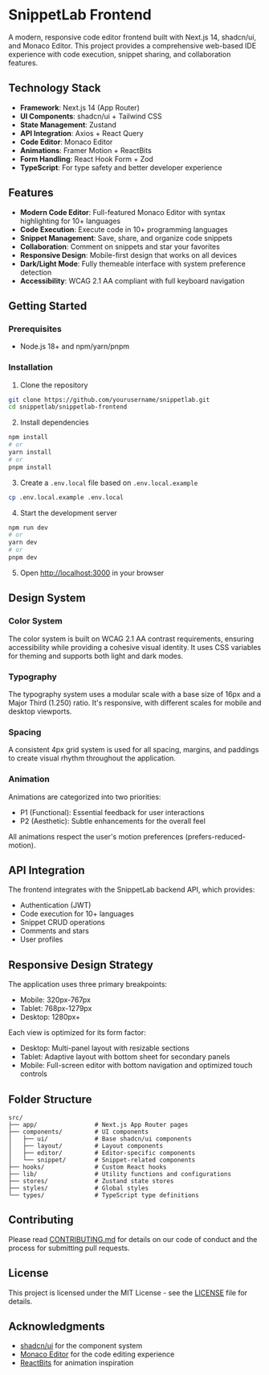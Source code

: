 # SnippetLab Frontend

A modern, responsive code editor frontend built with Next.js 14, shadcn/ui, and Monaco Editor. This project provides a comprehensive web-based IDE experience with code execution, snippet sharing, and collaboration features.

## Technology Stack

- **Framework**: Next.js 14 (App Router)
- **UI Components**: shadcn/ui + Tailwind CSS
- **State Management**: Zustand
- **API Integration**: Axios + React Query
- **Code Editor**: Monaco Editor
- **Animations**: Framer Motion + ReactBits
- **Form Handling**: React Hook Form + Zod
- **TypeScript**: For type safety and better developer experience

## Features

- **Modern Code Editor**: Full-featured Monaco Editor with syntax highlighting for 10+ languages
- **Code Execution**: Execute code in 10+ programming languages
- **Snippet Management**: Save, share, and organize code snippets
- **Collaboration**: Comment on snippets and star your favorites
- **Responsive Design**: Mobile-first design that works on all devices
- **Dark/Light Mode**: Fully themeable interface with system preference detection
- **Accessibility**: WCAG 2.1 AA compliant with full keyboard navigation

## Getting Started

### Prerequisites

- Node.js 18+ and npm/yarn/pnpm

### Installation

1. Clone the repository
```bash
git clone https://github.com/yourusername/snippetlab.git
cd snippetlab/snippetlab-frontend
```

2. Install dependencies
```bash
npm install
# or
yarn install
# or
pnpm install
```

3. Create a `.env.local` file based on `.env.local.example`
```bash
cp .env.local.example .env.local
```

4. Start the development server
```bash
npm run dev
# or
yarn dev
# or
pnpm dev
```

5. Open [http://localhost:3000](http://localhost:3000) in your browser

## Design System

### Color System

The color system is built on WCAG 2.1 AA contrast requirements, ensuring accessibility while providing a cohesive visual identity. It uses CSS variables for theming and supports both light and dark modes.

### Typography

The typography system uses a modular scale with a base size of 16px and a Major Third (1.250) ratio. It's responsive, with different scales for mobile and desktop viewports.

### Spacing

A consistent 4px grid system is used for all spacing, margins, and paddings to create visual rhythm throughout the application.

### Animation

Animations are categorized into two priorities:
- P1 (Functional): Essential feedback for user interactions
- P2 (Aesthetic): Subtle enhancements for the overall feel

All animations respect the user's motion preferences (prefers-reduced-motion).

## API Integration

The frontend integrates with the SnippetLab backend API, which provides:
- Authentication (JWT)
- Code execution for 10+ languages
- Snippet CRUD operations
- Comments and stars
- User profiles

## Responsive Design Strategy

The application uses three primary breakpoints:
- Mobile: 320px-767px
- Tablet: 768px-1279px
- Desktop: 1280px+

Each view is optimized for its form factor:
- Desktop: Multi-panel layout with resizable sections
- Tablet: Adaptive layout with bottom sheet for secondary panels
- Mobile: Full-screen editor with bottom navigation and optimized touch controls

## Folder Structure

```
src/
├── app/                # Next.js App Router pages
├── components/         # UI components
│   ├── ui/             # Base shadcn/ui components
│   ├── layout/         # Layout components
│   ├── editor/         # Editor-specific components
│   └── snippet/        # Snippet-related components
├── hooks/              # Custom React hooks
├── lib/                # Utility functions and configurations
├── stores/             # Zustand state stores
├── styles/             # Global styles
└── types/              # TypeScript type definitions
```

## Contributing

Please read [CONTRIBUTING.md](CONTRIBUTING.md) for details on our code of conduct and the process for submitting pull requests.

## License

This project is licensed under the MIT License - see the [LICENSE](LICENSE) file for details.

## Acknowledgments

- [shadcn/ui](https://ui.shadcn.com/) for the component system
- [Monaco Editor](https://microsoft.github.io/monaco-editor/) for the code editing experience
- [ReactBits](https://reactbits.io/) for animation inspiration 